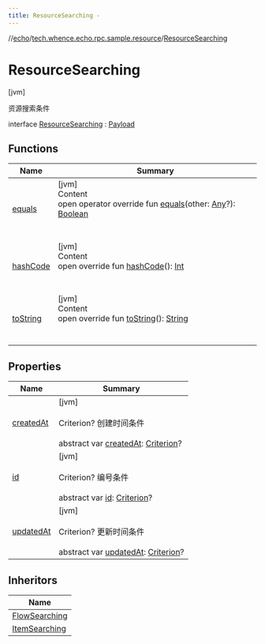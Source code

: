 ```yaml
---
title: ResourceSearching -
---
```

//[echo](../../index.md)/[tech.whence.echo.rpc.sample.resource](../index.md)/[ResourceSearching](index.md)



# ResourceSearching  
 [jvm] 

资源搜索条件

interface [ResourceSearching](index.md) : [Payload](../../tech.whence.echo.rpc.payload/-payload/index.md)   


## Functions  
  
|  Name|  Summary| 
|---|---|
| [equals](../../tech.whence.echo.webclient.response.exception/-response-unrecognized-exception/index.md#kotlin/Any/equals/#kotlin.Any?/PointingToDeclaration/)| [jvm]  <br>Content  <br>open operator override fun [equals](../../tech.whence.echo.webclient.response.exception/-response-unrecognized-exception/index.md#kotlin/Any/equals/#kotlin.Any?/PointingToDeclaration/)(other: [Any](https://kotlinlang.org/api/latest/jvm/stdlib/kotlin/-any/index.html)?): [Boolean](https://kotlinlang.org/api/latest/jvm/stdlib/kotlin/-boolean/index.html)  <br><br><br>
| [hashCode](../../tech.whence.echo.webclient.response.exception/-response-unrecognized-exception/index.md#kotlin/Any/hashCode/#/PointingToDeclaration/)| [jvm]  <br>Content  <br>open override fun [hashCode](../../tech.whence.echo.webclient.response.exception/-response-unrecognized-exception/index.md#kotlin/Any/hashCode/#/PointingToDeclaration/)(): [Int](https://kotlinlang.org/api/latest/jvm/stdlib/kotlin/-int/index.html)  <br><br><br>
| [toString](../../tech.whence.echo.webclient.response.exception/-response-unrecognized-exception/index.md#kotlin/Any/toString/#/PointingToDeclaration/)| [jvm]  <br>Content  <br>open override fun [toString](../../tech.whence.echo.webclient.response.exception/-response-unrecognized-exception/index.md#kotlin/Any/toString/#/PointingToDeclaration/)(): [String](https://kotlinlang.org/api/latest/jvm/stdlib/kotlin/-string/index.html)  <br><br><br>


## Properties  
  
|  Name|  Summary| 
|---|---|
| [createdAt](index.md#tech.whence.echo.rpc.sample.resource/ResourceSearching/createdAt/#/PointingToDeclaration/)|  [jvm] <br><br>Criterion? 创建时间条件<br><br>abstract var [createdAt](index.md#tech.whence.echo.rpc.sample.resource/ResourceSearching/createdAt/#/PointingToDeclaration/): [Criterion](../../tech.whence.echo.rpc.request.search.criterion/-criterion/index.md)?   <br>
| [id](index.md#tech.whence.echo.rpc.sample.resource/ResourceSearching/id/#/PointingToDeclaration/)|  [jvm] <br><br>Criterion? 编号条件<br><br>abstract var [id](index.md#tech.whence.echo.rpc.sample.resource/ResourceSearching/id/#/PointingToDeclaration/): [Criterion](../../tech.whence.echo.rpc.request.search.criterion/-criterion/index.md)?   <br>
| [updatedAt](index.md#tech.whence.echo.rpc.sample.resource/ResourceSearching/updatedAt/#/PointingToDeclaration/)|  [jvm] <br><br>Criterion? 更新时间条件<br><br>abstract var [updatedAt](index.md#tech.whence.echo.rpc.sample.resource/ResourceSearching/updatedAt/#/PointingToDeclaration/): [Criterion](../../tech.whence.echo.rpc.request.search.criterion/-criterion/index.md)?   <br>


## Inheritors  
  
|  Name| 
|---|
| [FlowSearching](../../tech.whence.echo.rpc.sample.flow/-flow-searching/index.md)
| [ItemSearching](../../tech.whence.echo.rpc.sample.item/-item-searching/index.md)

